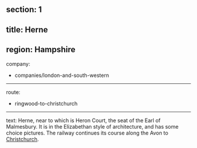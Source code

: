 ﻿section: 1
----
title: Herne
----
region: Hampshire
----
company:
- companies/london-and-south-western
----
route:
- ringwood-to-christchurch
----
text: Herne, near to which is Heron Court, the seat of the Earl of Malmesbury. It is in the Elizabethan style of architecture, and has some choice pictures. The railway continues its course along the Avon to [Christchurch](/stations/christchurch).
